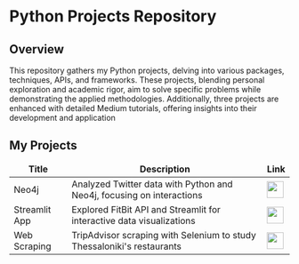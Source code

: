 # Python Projects Repository
 
## Overview

This repository gathers my Python projects, delving into various packages, techniques, APIs, and frameworks. These projects, blending personal exploration and academic rigor, aim to solve specific problems while demonstrating the applied methodologies. Additionally, three projects are enhanced with detailed Medium tutorials, offering insights into their development and application

<h2>My Projects</h2>
<table>
  <thead align="center">
    <tr border: none;>
      <td><b>Title</b></td>
      <td><b>Description</b></td>
      <td><b>Link</b></td>
    </tr>
  </thead>
  <tbody>
    <tr>
       <td>Neo4j</td>
       <td>Analyzed Twitter data with Python and Neo4j, focusing on interactions</td>
       <td><a href="https://medium.com/@ioannisprokopiou/analysis-of-twitter-data-with-the-help-of-neo4j-graph-database-and-python-c844784baedb" target="_blank"><img src="https://img.icons8.com/flat-round/64/link--v1.png" width="30"/></a></td>
    </tr> 
    <tr>
       <td>Streamlit App</td>
       <td>Explored FitBit API and Streamlit for interactive data visualizations</td>
       <td><a href="https://medium.com/@ioannisprokopiou/a-hands-on-guide-to-fitbit-api-mongodb-and-streamlit-553e8cdd6ccd" target="_blank"><img src="https://img.icons8.com/flat-round/64/link--v1.png" width="30"/></a></td>
    </tr> 
    <tr>
       <td>Web Scraping</td>
       <td>TripAdvisor scraping with Selenium to study Thessaloniki's restaurants</td>
       <td><a href="https://medium.com/@ioannisprokopiou/web-scraping-with-python-41a728506d90" target="_blank"><img src="https://img.icons8.com/flat-round/64/link--v1.png" width="30"/></a></td>
    </tr> 
  </tbody>
</table>     


